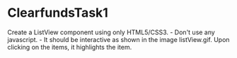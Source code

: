 # ClearfundsTask1
Create a ListView component using only HTML5/CSS3.  - Don't use any javascript.  - It should be interactive as shown in the image listView.gif. Upon clicking on the items, it highlights the item.
